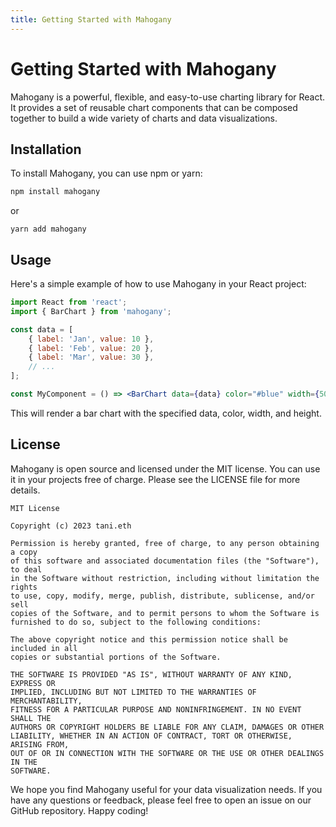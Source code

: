 ```yaml
---
title: Getting Started with Mahogany
---
```


# Getting Started with Mahogany

Mahogany is a powerful, flexible, and easy-to-use charting library for React. It provides a set of reusable chart components that can be composed together to build a wide variety of charts and data visualizations.

## Installation

To install Mahogany, you can use npm or yarn:

```bash
npm install mahogany
```

or

```
yarn add mahogany
```

## Usage

Here's a simple example of how to use Mahogany in your React project:

```jsx
import React from 'react';
import { BarChart } from 'mahogany';

const data = [
	{ label: 'Jan', value: 10 },
	{ label: 'Feb', value: 20 },
	{ label: 'Mar', value: 30 },
	// ...
];

const MyComponent = () => <BarChart data={data} color="#blue" width={500} height={300} />;
```

This will render a bar chart with the specified data, color, width, and height.

## License

Mahogany is open source and licensed under the MIT license. You can use it in your projects free of charge. Please see the LICENSE file for more details.

```
MIT License

Copyright (c) 2023 tani.eth

Permission is hereby granted, free of charge, to any person obtaining a copy
of this software and associated documentation files (the "Software"), to deal
in the Software without restriction, including without limitation the rights
to use, copy, modify, merge, publish, distribute, sublicense, and/or sell
copies of the Software, and to permit persons to whom the Software is
furnished to do so, subject to the following conditions:

The above copyright notice and this permission notice shall be included in all
copies or substantial portions of the Software.

THE SOFTWARE IS PROVIDED "AS IS", WITHOUT WARRANTY OF ANY KIND, EXPRESS OR
IMPLIED, INCLUDING BUT NOT LIMITED TO THE WARRANTIES OF MERCHANTABILITY,
FITNESS FOR A PARTICULAR PURPOSE AND NONINFRINGEMENT. IN NO EVENT SHALL THE
AUTHORS OR COPYRIGHT HOLDERS BE LIABLE FOR ANY CLAIM, DAMAGES OR OTHER
LIABILITY, WHETHER IN AN ACTION OF CONTRACT, TORT OR OTHERWISE, ARISING FROM,
OUT OF OR IN CONNECTION WITH THE SOFTWARE OR THE USE OR OTHER DEALINGS IN THE
SOFTWARE.
```

We hope you find Mahogany useful for your data visualization needs. If you have any questions or feedback, please feel free to open an issue on our GitHub repository. Happy coding!
